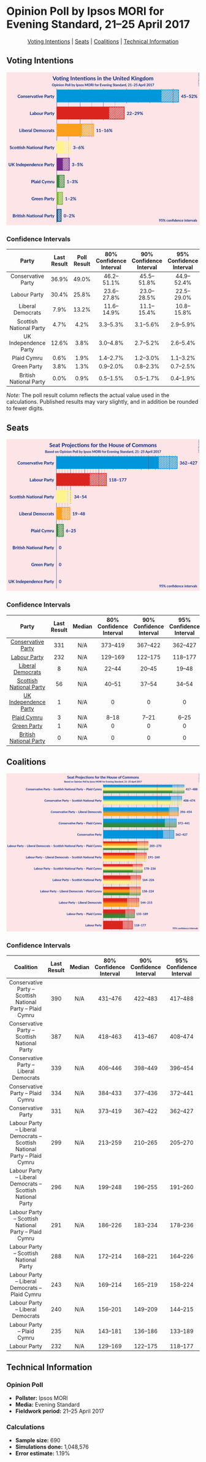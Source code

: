 # Opinion Poll by Ipsos MORI for Evening Standard, 21–25 April 2017

<p align="center"><a href="#voting-intentions">Voting Intentions</a> | <a href="#seats">Seats</a> | <a href="#coalitions">Coalitions</a> | <a href="#technical-information">Technical Information</a></p>

## Voting Intentions

![Graph with voting intentions not yet produced](2017-04-25-Ipsos-MORI.png "Voting Intentions")

### Confidence Intervals

| Party | Last Result | Poll Result | 80% Confidence Interval | 90% Confidence Interval | 95% Confidence Interval | 99% Confidence Interval |
|:-----:|:-----------:|:-----------:|:-----------------------:|:-----------------------:|:-----------------------:|:-----------------------:|
| Conservative Party | 36.9% | 49.0% | 46.2–51.1% |45.5–51.8% |44.9–52.4% |43.8–53.5% |
| Labour Party | 30.4% | 25.8% | 23.6–27.8% |23.0–28.5% |22.5–29.0% |21.6–30.1% |
| Liberal Democrats | 7.9% | 13.2% | 11.6–14.9% |11.1–15.4% |10.8–15.8% |10.1–16.7% |
| Scottish National Party | 4.7% | 4.2% | 3.3–5.3% |3.1–5.6% |2.9–5.9% |2.6–6.5% |
| UK Independence Party | 12.6% | 3.8% | 3.0–4.8% |2.7–5.2% |2.6–5.4% |2.2–6.0% |
| Plaid Cymru | 0.6% | 1.9% | 1.4–2.7% |1.2–3.0% |1.1–3.2% |0.9–3.6% |
| Green Party | 3.8% | 1.3% | 0.9–2.0% |0.8–2.3% |0.7–2.5% |0.5–2.9% |
| British National Party | 0.0% | 0.9% | 0.5–1.5% |0.5–1.7% |0.4–1.9% |0.3–2.2% |

*Note:* The poll result column reflects the actual value used in the calculations. Published results may vary slightly, and in addition be rounded to fewer digits.

## Seats

![Graph with seats not yet produced](2017-04-25-Ipsos-MORI-seats.png "Seats")

### Confidence Intervals

| Party | Last Result | Median | 80% Confidence Interval | 90% Confidence Interval | 95% Confidence Interval | 99% Confidence Interval |
|:-----:|:-----------:|:------:|:-----------------------:|:-----------------------:|:-----------------------:|:-----------------------:|
| <a href="#conservative-party">Conservative Party</a> | 331 | N/A | 373–419 |367–422 |362–427 |352–438 |
| <a href="#labour-party">Labour Party</a> | 232 | N/A | 129–169 |122–175 |118–177 |110–189 |
| <a href="#liberal-democrats">Liberal Democrats</a> | 8 | N/A | 22–44 |20–45 |19–48 |13–50 |
| <a href="#scottish-national-party">Scottish National Party</a> | 56 | N/A | 40–51 |37–54 |34–54 |26–57 |
| <a href="#uk-independence-party">UK Independence Party</a> | 1 | N/A | 0 |0 |0 |0 |
| <a href="#plaid-cymru">Plaid Cymru</a> | 3 | N/A | 8–18 |7–21 |6–25 |4–26 |
| <a href="#green-party">Green Party</a> | 1 | N/A | 0 |0 |0 |0–1 |
| <a href="#british-national-party">British National Party</a> | 0 | N/A | 0 |0 |0 |0 |


## Coalitions

![Graph with coalitions seats not yet produced](2017-04-25-Ipsos-MORI-coalitions-seats.png "Coalitions Seats")

### Confidence Intervals

| Coalition | Last Result | Median | 80% Confidence Interval | 90% Confidence Interval | 95% Confidence Interval | 99% Confidence Interval |
|:---------:|:-----------:|:------:|:-----------------------:|:-----------------------:|:-----------------------:|:-----------------------:|
| Conservative Party – Scottish National Party – Plaid Cymru | 390 | N/A | 431–476 | 422–483 | 417–488 | 406–495 |
| Conservative Party – Scottish National Party | 387 | N/A | 418–463 | 413–467 | 408–474 | 396–480 |
| Conservative Party – Liberal Democrats | 339 | N/A | 406–446 | 398–449 | 396–454 | 388–465 |
| Conservative Party – Plaid Cymru | 334 | N/A | 384–433 | 377–436 | 372–441 | 362–453 |
| Conservative Party | 331 | N/A | 373–419 | 367–422 | 362–427 | 352–438 |
| Labour Party – Liberal Democrats – Scottish National Party – Plaid Cymru | 299 | N/A | 213–259 | 210–265 | 205–270 | 194–280 |
| Labour Party – Liberal Democrats – Scottish National Party | 296 | N/A | 199–248 | 196–255 | 191–260 | 179–270 |
| Labour Party – Scottish National Party – Plaid Cymru | 291 | N/A | 186–226 | 183–234 | 178–236 | 167–244 |
| Labour Party – Scottish National Party | 288 | N/A | 172–214 | 168–221 | 164–226 | 152–235 |
| Labour Party – Liberal Democrats – Plaid Cymru | 243 | N/A | 169–214 | 165–219 | 158–224 | 152–236 |
| Labour Party – Liberal Democrats | 240 | N/A | 156–201 | 149–209 | 144–215 | 137–226 |
| Labour Party – Plaid Cymru | 235 | N/A | 143–181 | 136–186 | 133–189 | 126–201 |
| Labour Party | 232 | N/A | 129–169 | 122–175 | 118–177 | 110–189 |


## Technical Information

### Opinion Poll

+ **Pollster:** Ipsos MORI
+ **Media:** Evening Standard
+ **Fieldwork period:** 21–25 April 2017

### Calculations

+ **Sample size:** 690
+ **Simulations done:** 1,048,576
+ **Error estimate:** 1.19%

